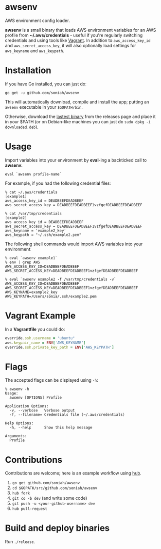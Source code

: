 # awsenv

AWS environment config loader.

__awsenv__ is a small binary that loads AWS environment variables for an
AWS profile from __~/.aws/credentials__ - useful if you're regularly
switching credentials and using tools like
[Vagrant](https://www.vagrantup.com/). In addition to
`aws_access_key_id` and `aws_secret_access_key`, it will also
optionally load settings for `aws_keyname` and `aws_keypath`.

# Installation

If you have Go installed, you can just do:

```shell
go get -u github.com/soniah/awsenv
```

This will automatically download, compile and install the app; putting
an `awsenv` executable in your `$GOPATH/bin`.

Otherwise, download the [lastest binary](https://github.com/soniah/awsenv/releases/latest) from the releases
page and place it in your $PATH (or on Debian-like machines you can just do `sudo dpkg -i downloaded.deb`).

# Usage

Import variables into your environment by **eval**-ing a
backticked call to **awsenv**.

```shell
eval `awsenv profile-name`
```

For example, if you had the following credential files:

```shell
% cat ~/.aws/credentials
[example1]
aws_access_key_id = DEADBEEFDEADBEEF
aws_secret_access_key = DEADBEEFDEADBEEF1vzfgefDEADBEEFDEADBEEF

% cat /var/tmp/credentials
[example2]
aws_access_key_id = DEADBEEFDEADBEEF
aws_secret_access_key = DEADBEEFDEADBEEF1vzfgefDEADBEEFDEADBEEF
aws_keyname = 'example2_key'
aws_keypath = "~/.ssh/example2.pem"
```

The following shell commands would import AWS variables into your
environment:

```shell
% eval `awsenv example1`
% env | grep AWS
AWS_ACCESS_KEY_ID=DEADBEEFDEADBEEF
AWS_SECRET_ACCESS_KEY=DEADBEEFDEADBEEF1vzfgefDEADBEEFDEADBEEF

% eval `awsenv example2 -f /var/tmp/credentials -v`
AWS_ACCESS_KEY_ID=DEADBEEFDEADBEEF
AWS_SECRET_ACCESS_KEY=DEADBEEFDEADBEEF1vzfgefDEADBEEFDEADBEEF
AWS_KEYNAME=example2_key
AWS_KEYPATH=/Users/sonia/.ssh/example2.pem
```
# Vagrant Example

In a **Vagrantfile** you could do:

```ruby
override.ssh.username = "ubuntu"                                                
aws.keypair_name = ENV['AWS_KEYNAME']                                           
override.ssh.private_key_path = ENV['AWS_KEYPATH']
```
# Flags

The accepted flags can be displayed using `-h`:

```
% awsenv -h
Usage:
  awsenv [OPTIONS] Profile

Application Options:
  -v, --verbose   Verbose output
  -f, --filename= Credentials file (~/.aws/credentials)

Help Options:
  -h, --help      Show this help message

Arguments:
  Profile
```

# Contributions

Contributions are welcome; here is an example workflow using [hub](https://github.com/github/hub).

1. `go get github.com/soniah/awsenv`
1. `cd $GOPATH/src/github.com/soniah/awsenv`
1. `hub fork`
1. `git co -b dev` (and write some code)
1. `git push -u <your-github-username> dev`
1. `hub pull-request`

# Build and deploy binaries

Run `./release`.

